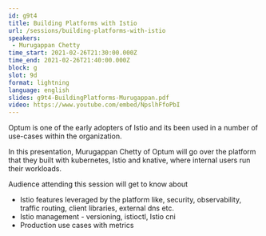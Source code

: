 ```yaml
---
id: g9t4
title: Building Platforms with Istio
url: /sessions/building-platforms-with-istio
speakers:
 - Murugappan Chetty
time_start: 2021-02-26T21:30:00.000Z
time_end: 2021-02-26T21:40:00.000Z
block: g
slot: 9d
format: lightning
language: english
slides: g9t4-BuildingPlatforms-Murugappan.pdf
video: https://www.youtube.com/embed/NpslhFfoPbI
---
```


Optum is one of the early adopters of Istio and its been used in a number of use-cases within the organization.

In this presentation, Murugappan Chetty of Optum will go over the platform that they built with kubernetes, Istio and knative, where internal users run their workloads. 

Audience attending this session will get to know about

- Istio features leveraged by the platform like, security, observability, traffic routing, client libraries, external dns etc.
- Istio management - versioning, istioctl, Istio cni
- Production use cases with metrics